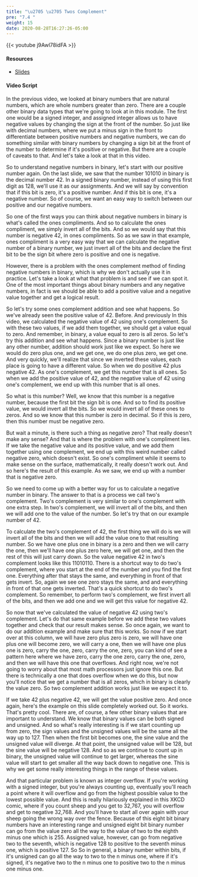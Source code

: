 ```yaml
---
title: "\u2705 \u2705 Twos Complement"
pre: "7.4 "
weight: 15
date: 2020-08-28T16:27:26-05:00
---
```


{{< youtube j9Awl78idFA >}}

<!-- CIS 115: ujg_LHzFMDk -->

#### Resources
* [Slides](../slides/7-Encoding.pdf)

#### Video Script

In the previous video, we looked at binary numbers that are natural numbers, which are whole numbers greater than zero. There are a couple other binary data types that we're going to look at in this module. The first one would be a signed integer, and assigned integer allows us to have negative values by changing the sign at the front of the number. So just like with decimal numbers, where we put a minus sign in the front to differentiate between positive numbers and negative numbers, we can do something similar with binary numbers by changing a sign bit at the front of the number to determine if it's positive or negative. But there are a couple of caveats to that. And let's take a look at that in this video. 

So to understand negative numbers in binary, let's start with our positive number again. On the last slide, we saw that the number 101010 in binary is the decimal number 42. In a signed binary number, instead of using this first digit as 128, we'll use it as our assignments. And we will say by convention that if this bit is zero, it's a positive number. And if this bit is one, it's a negative number. So of course, we want an easy way to switch between our positive and our negative numbers. 

So one of the first ways you can think about negative numbers in binary is what's called the ones compliments. And so to calculate the ones compliment, we simply invert all of the bits. And so we would say that this number is negative 42, in ones compliments. So as we saw in that example, ones compliment is a very easy way that we can calculate the negative number of a binary number, we just invert all of the bits and declare the first bit to be the sign bit where zero is positive and one is negative. 

However, there is a problem with the ones complement method of finding negative numbers in binary, which is why we don't actually use it in practice. Let's take a look at what that problem is and see if we can spot it. One of the most important things about binary numbers and any negative numbers, in fact is we should be able to add a positive value and a negative value together and get a logical result. 

So let's try some ones complement addition and see what happens. So we've already seen the positive value of 42. Before. And previously In this video, we calculated the negative value of 42 using one's complement. So with these two values, if we add them together, we should get a value equal to zero. And remember, in binary, a value equal to zero is all zeros. So let's try this addition and see what happens. Since a binary number is just like any other number, addition should work just like we expect. So here we would do zero plus one, and we get one, we do one plus zero, we get one. And very quickly, we'll realize that since we inverted these values, each place is going to have a different value. So when we do positive 42 plus negative 42. As one's complement, we get this number that is all ones. So when we add the positive value of 42, and the negative value of 42 using one's complement, we end up with this number that is all ones. 

So what is this number? Well, we know that this number is a negative number, because the first bit the sign bit is one. And so to find its positive value, we would invert all the bits. So we would invert all of these ones to zeros. And so we know that this number is zero in decimal. So if this is zero, then this number must be negative zero. 

But wait a minute, is there such a thing as negative zero? That really doesn't make any sense? And that is where the problem with one's compliment lies. If we take the negative value and its positive value, and we add them together using one complement, we end up with this weird number called negative zero, which doesn't exist. So one's compliment while it seems to make sense on the surface, mathematically, it really doesn't work out. And so here's the result of this example. As we saw, we end up with a number that is negative zero. 

So we need to come up with a better way for us to calculate a negative number in binary. The answer to that is a process we call two's complement. Two's complement is very similar to one's complement with one extra step. In two's complement, we will invert all of the bits, and then we will add one to the value of the number. So let's try that on our example number of 42. 

To calculate the two's complement of 42, the first thing we will do is we will invert all of the bits and then we will add the value one to that resulting number. So we have one plus one in binary is a zero and then we will carry the one, then we'll have one plus zero here, we will get one, and then the rest of this will just carry down. So the value negative 42 in two's complement looks like this 11010110. There is a shortcut way to do two's complement, where you start at the end of the number and you find the first one. Everything after that stays the same, and everything in front of that gets invert. So, again we see one zero stays the same, and and everything in front of that one gets inverted. That's a quick shortcut to do two's complement. So remember, to perform two's complement, we first invert all of the bits, and then we add one and we will get this value for negative 42. 

So now that we've calculated the value of negative 42 using two's complement. Let's do that same example before we add these two values together and check that our result makes sense. So once again, we want to do our addition example and make sure that this works. So now if we start over at this column, we will have zero plus zero is zero, we will have one plus one will become zero, we will carry a one, then we will have one plus one is zero, carry the one, zero, carry the one, zero, you can kind of see a pattern here where we have zero, carry the one zero, carry the one, zero, and then we will have this one that overflows. And right now, we're not going to worry about that most math processors just ignore this one. But there is technically a one that does overflow when we do this, but now you'll notice that we get a number that is all zeros, which in binary is clearly the value zero. So two complement addition works just like we expect it to. 

If we take 42 plus negative 42, we will get the value positive zero. And once again, here's the example on this slide completely worked out. So it works. That's pretty cool. There are, of course, a few other binary values that are important to understand. We know that binary values can be both signed and unsigned. And so what's really interesting is if we start counting up from zero, the sign values and the unsigned values will be the same all the way up to 127. Then when the first bit becomes one, the sine value and the unsigned value will diverge. At that point, the unsigned value will be 128, but the sine value will be negative 128. And so as we continue to count up in binary, the unsigned value will continue to get larger, whereas the sine value will start to get smaller all the way back down to negative one. This is why we get some really interesting things in the range of these values. 

And that particular problem is known as integer overflow. If you're working with a signed integer, but you're always counting up, eventually you'll reach a point where it will overflow and go from the highest possible value to the lowest possible value. And this is really hilariously explained in this XKCD comic, where if you count sheep and you get to 32,767, you will overflow and get to negative 32,768. And you'll have to start all over again with your sheep going the wrong way over the fence. Because of this eight bit binary numbers have an interesting range and unsigned eight bit binary number can go from the value zero all the way to the value of two to the eighth minus one which is 255. Assigned value, however, can go from negative two to the seventh, which is negative 128 to positive to the seventh minus one, which is positive 127. So So in general, a binary number within bits, if it's unsigned can go all the way to two to the n minus one, where if it's signed, it's negative two to the n minus one to positive two to the n minus one minus one.